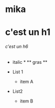 # mika

# c'est un h1
###### c'est un h6

* italic *
** gras **

* List 1
  * item A
* List2
  * item B

